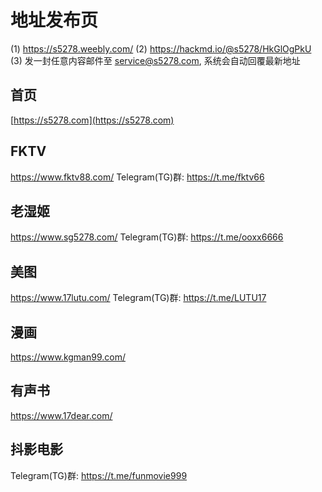 # 地址发布页

(1) https://s5278.weebly.com/
(2) https://hackmd.io/@s5278/HkGlOgPkU
(3) 发一封任意内容邮件至 service@s5278.com, 系统会自动回覆最新地址

首页
---
[https://s5278.com](https://s5278.com)

FKTV
---
https://www.fktv88.com/
Telegram(TG)群: https://t.me/fktv66

老湿姬
---
https://www.sg5278.com/
Telegram(TG)群: https://t.me/ooxx6666

美图
---
https://www.17lutu.com/
Telegram(TG)群: https://t.me/LUTU17

漫画
---
https://www.kgman99.com/

有声书
---
https://www.17dear.com/

抖影电影
---
Telegram(TG)群: https://t.me/funmovie999
